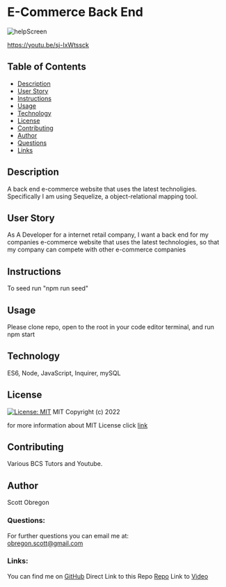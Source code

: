 
  # E-Commerce Back End
  ![helpScreen](https://user-images.githubusercontent.com/98435396/182042708-61ee6719-b5e2-4798-ad68-45243b404a58.png)
  
https://youtu.be/sj-IxWtssck
  
  ## Table of Contents
  - [Description](#description)
  - [User Story](#userStory)
  - [Instructions](#instructions)
  - [Usage](#usage)
  - [Technology](#technology)
  - [License](#license)
  - [Contributing](#contributing)
  - [Author](#author)
  - [Questions](#questions)
  - [Links](#links)
  
  ## Description
  A back end e-commerce website that uses the latest technoligies. Specifically I am using Sequelize, a object-relational mapping tool.

  ## User Story

  As A Developer for a internet retail company, I want a back end for my companies e-commerce website that uses the latest technologies, so that my company can compete with other e-commerce companies

  ## Instructions

  To seed run "npm run seed"

  ## Usage

  Please clone repo, open to the root in your code editor terminal, and run npm start

  ## Technology

  ES6, Node, JavaScript, Inquirer, mySQL

  ## License

  [![License: MIT](https://img.shields.io/badge/License-MIT-yellow.svg)](https://opensource.org/licenses/MIT)
  MIT
Copyright (c) 2022
     
for more information about MIT License click [link](https://opensource.org/licenses/MIT)
  
  ## Contributing

  Various BCS Tutors and Youtube.

  ## Author

  Scott Obregon

  ### Questions:
  For further questions you can email me at:<br />
  obregon.scott@gmail.com
  
  ### Links:

  You can find me on [GitHub](https://github.com/ObregonScott)
  Direct Link to this Repo [Repo](https://github.com/ObregonScott/E-Commerce)
  Link to [Video](https://youtu.be/sj-IxWtssck)
  
